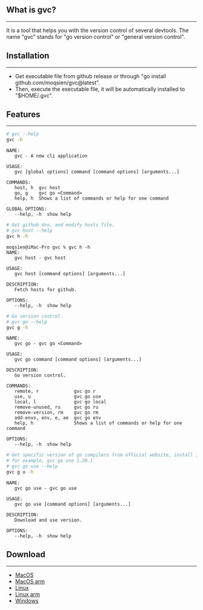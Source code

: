 ## What is gvc?
-------------------
It is a tool that helps you with the version control of several devtools. The name "gvc" stands for "go version control" or "general version control".

## Installation
-------------------
- Get executable file from github release or through "go install github.com/moqsien/gvc@latest".
- Then, execute the executable file, it will be automatically installed to "$HOME/.gvc".

## Features
-------------------
```bash
# gvc --help
gvc -h
```
```text
NAME:
   gvc - A new cli application

USAGE:
   gvc [global options] command [command options] [arguments...]

COMMANDS:
   host, h  gvc host
   go, g    gvc go <Command>
   help, h  Shows a list of commands or help for one command

GLOBAL OPTIONS:
   --help, -h  show help
```
```bash
# Get github dns, and modify hosts file.
# gvc host --help
gvc h -h
```
```text
moqsien@iMac-Pro gvc % gvc h -h
NAME:
   gvc host - gvc host

USAGE:
   gvc host [command options] [arguments...]

DESCRIPTION:
   Fetch hosts for github.

OPTIONS:
   --help, -h  show help
```
```bash
# Go version control.
# gvc go --help
gvc g -h
```
```text
NAME:
   gvc go - gvc go <Command>

USAGE:
   gvc go command [command options] [arguments...]

DESCRIPTION:
   Go version control.

COMMANDS:
   remote, r             gvc go r
   use, u                gvc go use
   local, l              gvc go local
   remove-unused, ru     gvc go ru
   remove-version, rm    gvc go rm
   add-envs, env, e, ae  gvc go env
   help, h               Shows a list of commands or help for one command

OPTIONS:
   --help, -h  show help
```
```bash
# Get specific version of go compilers from official website, install it, and set the envs for go.
# for example, gvc go use 1.20.1
# gvc go use --help
gvc g u -h
```
```text
NAME:
   gvc go use - gvc go use

USAGE:
   gvc go use [command options] [arguments...]

DESCRIPTION:
   Download and use version.

OPTIONS:
   --help, -h  show help
```

## Download
-------------------
- [MacOS]()
- [MacOS arm]()
- [Linux]()
- [Linux arm]()
- [Windows]()
